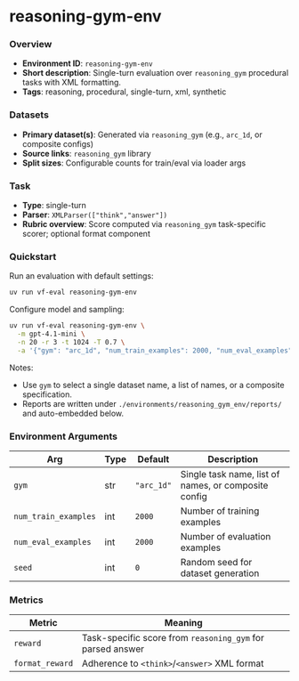 # reasoning-gym-env

### Overview
- **Environment ID**: `reasoning-gym-env`
- **Short description**: Single-turn evaluation over `reasoning_gym` procedural tasks with XML formatting.
- **Tags**: reasoning, procedural, single-turn, xml, synthetic

### Datasets
- **Primary dataset(s)**: Generated via `reasoning_gym` (e.g., `arc_1d`, or composite configs)
- **Source links**: `reasoning_gym` library
- **Split sizes**: Configurable counts for train/eval via loader args

### Task
- **Type**: single-turn
- **Parser**: `XMLParser(["think","answer"])`
- **Rubric overview**: Score computed via `reasoning_gym` task-specific scorer; optional format component

### Quickstart
Run an evaluation with default settings:

```bash
uv run vf-eval reasoning-gym-env
```

Configure model and sampling:

```bash
uv run vf-eval reasoning-gym-env \
  -m gpt-4.1-mini \
  -n 20 -r 3 -t 1024 -T 0.7 \
  -a '{"gym": "arc_1d", "num_train_examples": 2000, "num_eval_examples": 2000}'
```

Notes:
- Use `gym` to select a single dataset name, a list of names, or a composite specification.
- Reports are written under `./environments/reasoning_gym_env/reports/` and auto-embedded below.

### Environment Arguments
| Arg | Type | Default | Description |
| --- | ---- | ------- | ----------- |
| `gym` | str | `"arc_1d"` | Single task name, list of names, or composite config |
| `num_train_examples` | int | `2000` | Number of training examples |
| `num_eval_examples` | int | `2000` | Number of evaluation examples |
| `seed` | int | `0` | Random seed for dataset generation |

### Metrics
| Metric | Meaning |
| ------ | ------- |
| `reward` | Task-specific score from `reasoning_gym` for parsed answer |
| `format_reward` | Adherence to `<think>`/`<answer>` XML format |
